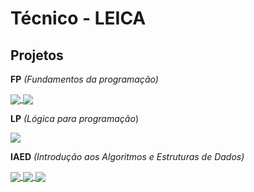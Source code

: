 # Técnico - LEICA

## Projetos

**FP** *(Fundamentos da programação)*

<div class="flex-container">
  <a href="https://github.com/Francisca105/fp-projeto-1">
    <img align="center" src="https://github-readme-stats.vercel.app/api/pin/?username=Francisca105&theme=midnight-	purple&hide_border=true&repo=fp-projeto-1" />
  </a>
  <a href="https://github.com/Francisca105/fp-projeto-2">
    <img align="center" src="https://github-readme-stats.vercel.app/api/pin/?username=Francisca105&theme=midnight-purple&hide_border=true&repo=fp-projeto-2" />
  </a>
</div>

**LP** *(Lógica para programação*)

<div class="flex-container">
  <a href="https://github.com/Francisca105/projeto-lp">
    <img align="center" src="https://github-readme-stats.vercel.app/api/pin/?username=Francisca105&theme=midnight-purple&hide_border=true&repo=projeto-lp" />
  </a>
</div>

**IAED** *(Introdução aos Algoritmos e Estruturas de Dados)*

<div class="flex-container">
  <a href="https://github.com/Francisca105/projeto-iaed-1">
    <img align="center" src="https://github-readme-stats.vercel.app/api/pin/?username=Francisca105&theme=midnight-purple&hide_border=true&repo=projeto-iaed-1" />
  </a>

  <a href="https://github.com/Francisca105/projeto-iaed-2">
    <img align="center" src="https://github-readme-stats.vercel.app/api/pin/?username=Francisca105&theme=midnight-purple&hide_border=true&repo=projeto-iaed-2" />
  </a>

  <a href="https://github.com/Francisca105/teste-pratico-iaed">
    <img align="center" src="https://github-readme-stats.vercel.app/api/pin/?username=Francisca105&theme=midnight-purple&hide_border=true&repo=teste-pratico-iaed" />
  </a>
</div>
